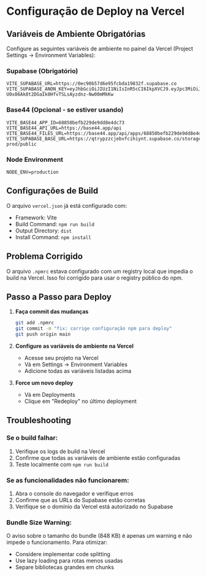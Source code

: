 # Configuração de Deploy na Vercel

## Variáveis de Ambiente Obrigatórias

Configure as seguintes variáveis de ambiente no painel da Vercel (Project Settings → Environment Variables):

### Supabase (Obrigatório)
```
VITE_SUPABASE_URL=https://0ec90b57d6e95fcbda19832f.supabase.co
VITE_SUPABASE_ANON_KEY=eyJhbGciOiJIUzI1NiIsInR5cCI6IkpXVCJ9.eyJpc3MiOiJib2x0IiwicmVmIjoiMGVjOTBiNTdkNmU5NWZjYmRhMTk4MzJmIiwicm9sZSI6ImFub24iLCJpYXQiOjE3NTg4ODE1NzQsImV4cCI6MTc1ODg4MTU3NH0.9I8-U0x86Ak8t2DGaIk0HfvTSLsAyzdnz-Nw00mMkKw
```

### Base44 (Opcional - se estiver usando)
```
VITE_BASE44_APP_ID=68850befb229de9dd8e4dc73
VITE_BASE44_API_URL=https://base44.app/api
VITE_BASE44_FILES_URL=https://base44.app/api/apps/68850befb229de9dd8e4dc73/files
VITE_SUPABASE_BASE_URL=https://qtrypzzcjebvfcihiynt.supabase.co/storage/v1/object/public/base44-prod/public
```

### Node Environment
```
NODE_ENV=production
```

## Configurações de Build

O arquivo `vercel.json` já está configurado com:
- Framework: Vite
- Build Command: `npm run build`
- Output Directory: `dist`
- Install Command: `npm install`

## Problema Corrigido

O arquivo `.npmrc` estava configurado com um registry local que impedia o build na Vercel. Isso foi corrigido para usar o registry público do npm.

## Passo a Passo para Deploy

1. **Faça commit das mudanças**
   ```bash
   git add .npmrc
   git commit -m "fix: corrige configuração npm para deploy"
   git push origin main
   ```

2. **Configure as variáveis de ambiente na Vercel**
   - Acesse seu projeto na Vercel
   - Vá em Settings → Environment Variables
   - Adicione todas as variáveis listadas acima

3. **Force um novo deploy**
   - Vá em Deployments
   - Clique em "Redeploy" no último deployment

## Troubleshooting

### Se o build falhar:
1. Verifique os logs de build na Vercel
2. Confirme que todas as variáveis de ambiente estão configuradas
3. Teste localmente com `npm run build`

### Se as funcionalidades não funcionarem:
1. Abra o console do navegador e verifique erros
2. Confirme que as URLs do Supabase estão corretas
3. Verifique se o domínio da Vercel está autorizado no Supabase

### Bundle Size Warning:
O aviso sobre o tamanho do bundle (848 KB) é apenas um warning e não impede o funcionamento. Para otimizar:
- Considere implementar code splitting
- Use lazy loading para rotas menos usadas
- Separe bibliotecas grandes em chunks
